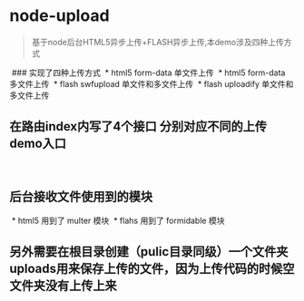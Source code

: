 # node-upload

> 基于node后台HTML5异步上传+FLASH异步上传,本demo涉及四种上传方式

  ### 实现了四种上传方式
  * html5 form-data 单文件上传
  * html5 form-data 多文件上传
  * flash swfupload 单文件和多文件上传
  * flash uploadify 单文件和多文件上传

## 在路由index内写了4个接口  分别对应不同的上传demo入口
  
## 后台接收文件使用到的模块
  * html5 用到了 multer 模块
  * flahs 用到了 formidable 模块

## 另外需要在根目录创建（pulic目录同级）一个文件夹uploads用来保存上传的文件，因为上传代码的时候空文件夹没有上传上来
